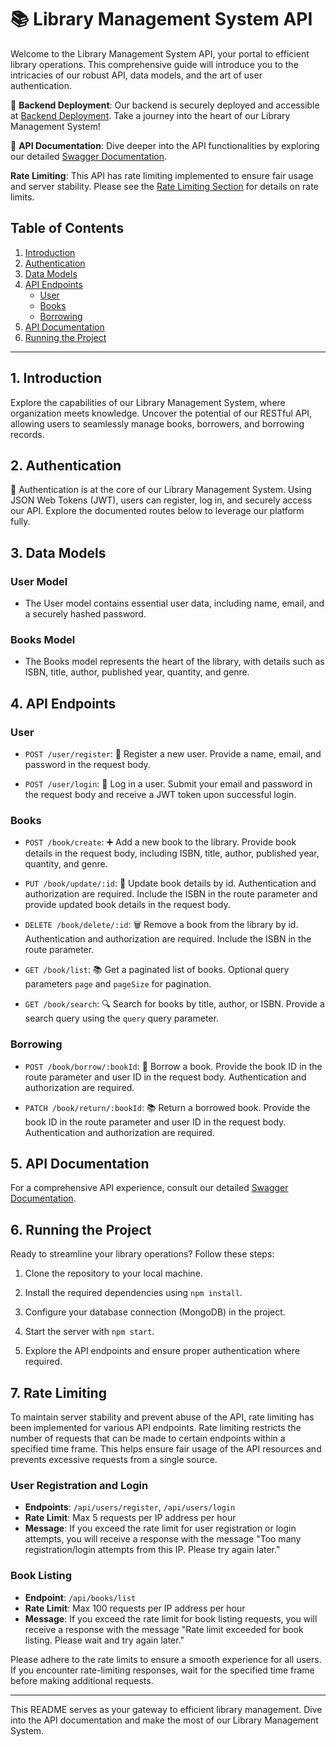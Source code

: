 # 📚 Library Management System API

Welcome to the Library Management System API, your portal to efficient library operations. This comprehensive guide will introduce you to the intricacies of our robust API, data models, and the art of user authentication.

🚀 **Backend Deployment**: Our backend is securely deployed and accessible at [Backend Deployment](https://library-managemnet-system.onrender.com/). Take a journey into the heart of our Library Management System!

📘 **API Documentation**: Dive deeper into the API functionalities by exploring our detailed [Swagger Documentation](https://library-managemnet-system.onrender.com/api-docs/).

**Rate Limiting**: This API has rate limiting implemented to ensure fair usage and server stability. Please see the [Rate Limiting Section](#7-rate-limiting) for details on rate limits.

## Table of Contents

1. [Introduction](#1-introduction)
2. [Authentication](#2-authentication)
3. [Data Models](#3-data-models)
4. [API Endpoints](#4-api-endpoints)
   - [User](#user-model)
   - [Books](#books-model)
   - [Borrowing](#borrowing-model)
5. [API Documentation](#5-api-documentation)
6. [Running the Project](#6-running-the-project)

---

## 1. Introduction

Explore the capabilities of our Library Management System, where organization meets knowledge. Uncover the potential of our RESTful API, allowing users to seamlessly manage books, borrowers, and borrowing records.

## 2. Authentication

🔐 Authentication is at the core of our Library Management System. Using JSON Web Tokens (JWT), users can register, log in, and securely access our API. Explore the documented routes below to leverage our platform fully.

## 3. Data Models

### User Model

- The User model contains essential user data, including name, email, and a securely hashed password.

### Books Model

- The Books model represents the heart of the library, with details such as ISBN, title, author, published year, quantity, and genre.


## 4. API Endpoints

### User

- `POST /user/register`: 📝 Register a new user. Provide a name, email, and password in the request body.

- `POST /user/login`: 🚪 Log in a user. Submit your email and password in the request body and receive a JWT token upon successful login.

### Books

- `POST /book/create`: ➕ Add a new book to the library. Provide book details in the request body, including ISBN, title, author, published year, quantity, and genre.

- `PUT /book/update/:id`: 🔄 Update book details by id. Authentication and authorization are required. Include the ISBN in the route parameter and provide updated book details in the request body.

- `DELETE /book/delete/:id`: 🗑️ Remove a book from the library by id. Authentication and authorization are required. Include the ISBN in the route parameter.

- `GET /book/list`: 📚 Get a paginated list of books. Optional query parameters `page` and `pageSize` for pagination.

- `GET /book/search`: 🔍 Search for books by title, author, or ISBN. Provide a search query using the `query` query parameter.

### Borrowing

- `POST /book/borrow/:bookId`: 📖 Borrow a book. Provide the book ID in the route parameter and user ID in the request body. Authentication and authorization are required.

- `PATCH /book/return/:bookId`: 📚 Return a borrowed book. Provide the book ID in the route parameter and user ID in the request body. Authentication and authorization are required.

## 5. API Documentation

For a comprehensive API experience, consult our detailed [Swagger Documentation](https://library-management-api.example.com/api-docs/).

## 6. Running the Project

Ready to streamline your library operations? Follow these steps:

1. Clone the repository to your local machine.

2. Install the required dependencies using `npm install`.

3. Configure your database connection (MongoDB) in the project.

4. Start the server with `npm start`.

5. Explore the API endpoints and ensure proper authentication where required.

## 7. Rate Limiting

To maintain server stability and prevent abuse of the API, rate limiting has been implemented for various API endpoints. Rate limiting restricts the number of requests that can be made to certain endpoints within a specified time frame. This helps ensure fair usage of the API resources and prevents excessive requests from a single source.

### User Registration and Login

- **Endpoints**: `/api/users/register`, `/api/users/login`
- **Rate Limit**: Max 5 requests per IP address per hour
- **Message**: If you exceed the rate limit for user registration or login attempts, you will receive a response with the message "Too many registration/login attempts from this IP. Please try again later."

### Book Listing

- **Endpoint**: `/api/books/list`
- **Rate Limit**: Max 100 requests per IP address per hour
- **Message**: If you exceed the rate limit for book listing requests, you will receive a response with the message "Rate limit exceeded for book listing. Please wait and try again later."


Please adhere to the rate limits to ensure a smooth experience for all users. If you encounter rate-limiting responses, wait for the specified time frame before making additional requests.

---

This README serves as your gateway to efficient library management. Dive into the API documentation and make the most of our Library Management System.
